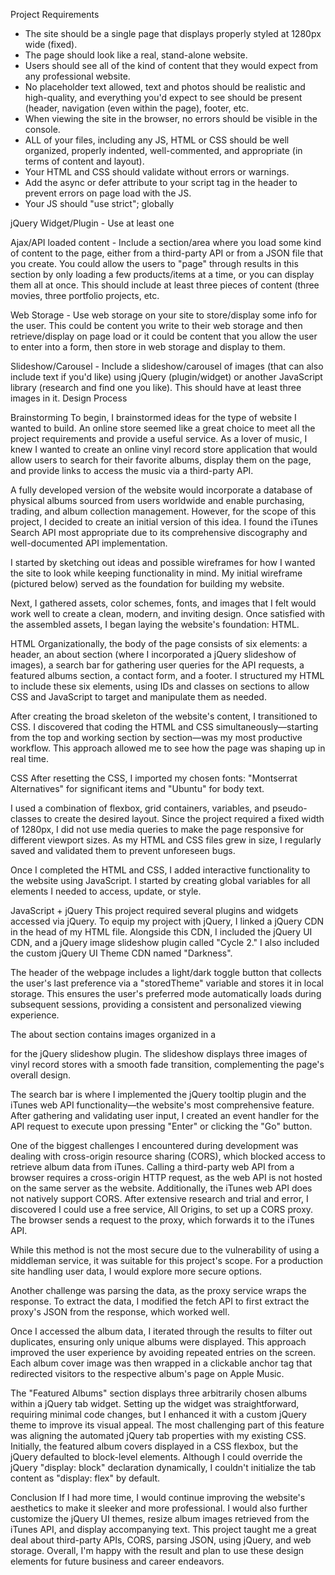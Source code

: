 Project Requirements

- The site should be a single page that displays properly styled at 1280px wide (fixed).
- The page should look like a real, stand-alone website. 
- Users should see all of the kind of content that they would expect from any professional website. 
- No placeholder text allowed, text and photos should be realistic and high-quality, and everything you'd expect to see should be present (header, navigation (even within the page), footer, etc.
- When viewing the site in the browser, no errors should be visible in the console.
- ALL of your files, including any JS, HTML or CSS should be well organized, properly indented, well-commented, and appropriate (in terms of content and layout).
- Your HTML and CSS should validate without errors or warnings.
- Add the async or defer attribute to your script tag in the header to prevent errors on page load with the JS.
- Your JS should "use strict"; globally

jQuery Widget/Plugin - Use at least one

Ajax/API loaded content - Include a section/area where you load some kind of content to the page, either from a third-party API or from a JSON file that you create. You could allow the users to "page" through results in this section by only loading a few products/items at a time, or you can display them all at once. This should include at least three pieces of content (three movies, three portfolio projects, etc.

Web Storage - Use web storage on your site to store/display some info for the user. This could be content you write to their web storage and then retrieve/display on page load or it could be content that you allow the user to enter into a form, then store in web storage and display to them.

Slideshow/Carousel - Include a slideshow/carousel of images (that can also include text if you'd like) using jQuery (plugin/widget) or another JavaScript library (research and find one you like). This should have at least three images in it. 
Design Process

Brainstorming
To begin, I brainstormed ideas for the type of website I wanted to build. An online store seemed like a great choice to meet all the project requirements and provide a useful service. As a lover of music, I knew I wanted to create an online vinyl record store application that would allow users to search for their favorite albums, display them on the page, and provide links to access the music via a third-party API. 

A fully developed version of the website would incorporate a database of physical albums sourced from users worldwide and enable purchasing, trading, and album collection management. However, for the scope of this project, I decided to create an initial version of this idea. I found the iTunes Search API most appropriate due to its comprehensive discography and well-documented API implementation.

I started by sketching out ideas and possible wireframes for how I wanted the site to look while keeping functionality in mind. My initial wireframe (pictured below) served as the foundation for building my website.

Next, I gathered assets, color schemes, fonts, and images that I felt would work well to create a clean, modern, and inviting design. Once satisfied with the assembled assets, I began laying the website's foundation: HTML.

HTML
Organizationally, the body of the page consists of six elements: a header, an about section (where I incorporated a jQuery slideshow of images), a search bar for gathering user queries for the API requests, a featured albums section, a contact form, and a footer. I structured my HTML to include these six elements, using IDs and classes on sections to allow CSS and JavaScript to target and manipulate them as needed.

After creating the broad skeleton of the website's content, I transitioned to CSS. I discovered that coding the HTML and CSS simultaneously—starting from the top and working section by section—was my most productive workflow. This approach allowed me to see how the page was shaping up in real time.

CSS
After resetting the CSS, I imported my chosen fonts: "Montserrat Alternatives" for significant items and "Ubuntu" for body text.

I used a combination of flexbox, grid containers, variables, and pseudo-classes to create the desired layout. Since the project required a fixed width of 1280px, I did not use media queries to make the page responsive for different viewport sizes.
As my HTML and CSS files grew in size, I regularly saved and validated them to prevent unforeseen bugs.

Once I completed the HTML and CSS, I added interactive functionality to the website using JavaScript. I started by creating global variables for all elements I needed to access, update, or style.

JavaScript + jQuery
This project required several plugins and widgets accessed via jQuery. To equip my project with jQuery, I linked a jQuery CDN in the head of my HTML file. Alongside this CDN, I included the jQuery UI CDN, and a jQuery image slideshow plugin called "Cycle 2." I also included the custom jQuery UI Theme CDN named "Darkness".

The header of the webpage includes a light/dark toggle button that collects the user's last preference via a "storedTheme" variable and stores it in local storage. This ensures the user's preferred mode automatically loads during subsequent sessions, providing a consistent and personalized viewing experience.

The about section contains images organized in a <div> for the jQuery slideshow plugin. The slideshow displays three images of vinyl record stores with a smooth fade transition, complementing the page's overall design.

The search bar is where I implemented the jQuery tooltip plugin and the iTunes web API functionality—the website's most comprehensive feature. After gathering and validating user input, I created an event handler for the API request to execute upon pressing "Enter" or clicking the "Go" button.

One of the biggest challenges I encountered during development was dealing with 
cross-origin resource sharing (CORS), which blocked access to retrieve album data from iTunes. Calling a third-party web API from a browser requires a cross-origin HTTP request, as the web API is not hosted on the same server as the website. Additionally, the iTunes web API does not natively support CORS. After extensive research and trial and error, I discovered I could use a free service, All Origins, to set up a CORS proxy. The browser sends a request to the proxy, which forwards it to the iTunes API.

While this method is not the most secure due to the vulnerability of using a middleman service, it was suitable for this project's scope. For a production site handling user data, I would explore more secure options.

Another challenge was parsing the data, as the proxy service wraps the response. To extract the data, I modified the fetch API to first extract the proxy's JSON from the response, which worked well.

Once I accessed the album data, I iterated through the results to filter out duplicates, ensuring only unique albums were displayed. This approach improved the user experience by avoiding repeated entries on the screen. Each album cover image was then wrapped in a clickable anchor tag that redirected visitors to the respective album's page on Apple Music.

The "Featured Albums" section displays three arbitrarily chosen albums within a jQuery tab widget. Setting up the widget was straightforward, requiring minimal code changes, but I enhanced it with a custom jQuery theme to improve its visual appeal.
The most challenging part of this feature was aligning the automated jQuery tab properties with my existing CSS. Initially, the featured album covers displayed in a CSS flexbox, but the jQuery defaulted to block-level elements. Although I could override the jQuery "display: block" declaration dynamically, I couldn't initialize the tab content as "display: flex" by default.

Conclusion
If I had more time, I would continue improving the website's aesthetics to make it sleeker and more professional. I would also further customize the jQuery UI themes, resize album images retrieved from the iTunes API, and display accompanying text.
This project taught me a great deal about third-party APIs, CORS, parsing JSON, using jQuery, and web storage. Overall, I'm happy with the result and plan to use these design elements for future business and career endeavors.
​​​​​​​
